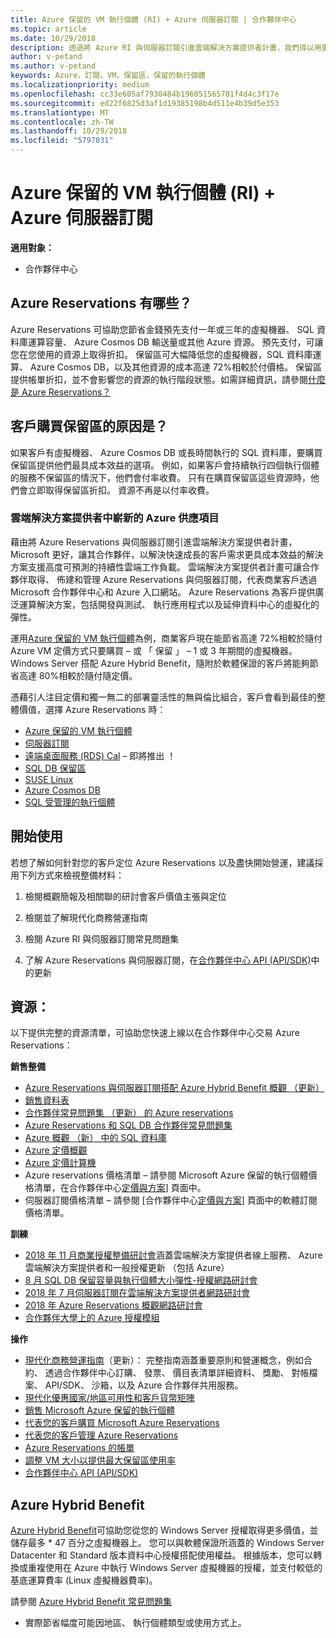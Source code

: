 ```yaml
---
title: Azure 保留的 VM 執行個體 (RI) + Azure 伺服器訂閱 | 合作夥伴中心
ms.topic: article
ms.date: 10/29/2018
description: 透過將 Azure RI 與伺服器訂閱引進雲端解決方案提供者計畫，我們得以用更理想的方式協助合作夥伴，以更具成本效益的解決方案支援高度可預測的持續性雲端工作負載，解決快速成長的客戶需求。 雲端解決方案提供者計畫可讓合作夥伴透過 Microsoft 合作夥伴中心和 Azure 入口網站，代表商業客戶取得、佈建和管理 Azure RI 與伺服器訂閱。
author: v-petand
ms.author: v-petand
keywords: Azure，訂閱，VM，保留區，保留的執行個體
ms.localizationpriority: medium
ms.openlocfilehash: cc33e605af7930484b196051565781f4d4c3f17e
ms.sourcegitcommit: ed22f6825d3af1d19385198b4d511e4b39d5e353
ms.translationtype: MT
ms.contentlocale: zh-TW
ms.lasthandoff: 10/29/2018
ms.locfileid: "5797031"
---
```

<!-- Mike Aasen wrote and owns this topic -->

# <a name="azure-reserved-vm-instances-ri--server-subscriptions-for-azure"></a>Azure 保留的 VM 執行個體 (RI) + Azure 伺服器訂閱

**適用對象：**

-  合作夥伴中心
 
## <a name="what-are-azure-reservations"></a>Azure Reservations 有哪些？

Azure Reservations 可協助您節省金錢預先支付一年或三年的虛擬機器、 SQL 資料庫運算容量、 Azure Cosmos DB 輸送量或其他 Azure 資源。 預先支付，可讓您在您使用的資源上取得折扣。 保留區可大幅降低您的虛擬機器，SQL 資料庫運算、 Azure Cosmos DB，以及其他資源的成本高達 72%相較於付價格。 保留區提供帳單折扣，並不會影響您的資源的執行階段狀態。如需詳細資訊，請參閱[什麼是 Azure Reservations？](https://docs.microsoft.com/azure/billing/billing-save-compute-costs-reservations)

## <a name="why-should-customers-buy-a-reservation"></a>客戶購買保留區的原因是？

如果客戶有虛擬機器、 Azure Cosmos DB 或長時間執行的 SQL 資料庫，要購買保留區提供他們最具成本效益的選項。 例如，如果客戶會持續執行四個執行個體的服務不保留區的情況下，他們會付率收費。 只有在購買保留區這些資源時，他們會立即取得保留區折扣。 資源不再是以付率收費。

 
### <a name="compelling-new-azure-offer-in-csp"></a>雲端解決方案提供者中嶄新的 Azure 供應項目 

藉由將 Azure Reservations 與伺服器訂閱引進雲端解決方案提供者計畫，Microsoft 更好，讓其合作夥伴，以解決快速成長的客戶需求更具成本效益的解決方案支援高度可預測的持續性雲端工作負載。 雲端解決方案提供者計畫可讓合作夥伴取得、 佈建和管理 Azure Reservations 與伺服器訂閱，代表商業客戶透過 Microsoft 合作夥伴中心和 Azure 入口網站。 Azure Reservations 為客戶提供廣泛運算解決方案，包括開發與測試、 執行應用程式以及延伸資料中心的虛擬化的彈性。 

運用[Azure 保留的 VM 執行個體](https://azure.microsoft.com/en-us/pricing/reserved-vm-instances/)為例，商業客戶現在能節省高達 72%相較於隨付 Azure VM 定價方式只要購買 – 或 「 保留 」 – 1 或 3 年期間的虛擬機器。 Windows Server 搭配 Azure Hybrid Benefit，隨附於軟體保證的客戶將能夠節省高達 80%相較於隨付隨定價。 

憑藉引人注目定價和獨一無二的部署靈活性的無與倫比組合，客戶會看到最佳的整體價值，選擇 Azure Reservations 時： 

- [Azure 保留的 VM 執行個體](https://docs.microsoft.com/azure/virtual-machines/windows/prepay-reserved-vm-instances)
- [伺服器訂閱](https://www.microsoft.com/Licensing/news/windows-sql-server-through-csp) 
- [遠端桌面服務 (RDS) Cal](https://cloudblogs.microsoft.com/windowsserver/2018/10/03/remote-desktop-services-2019-generally-available-with-windows-server-2019/) – 即將推出 ！
- [SQL DB 保留區](https://docs.microsoft.com/azure/sql-database/sql-database-reserved-capacity)
- [SUSE Linux](https://docs.microsoft.com/azure/virtual-machines/linux/prepay-suse-software-charges)
- [Azure Cosmos DB](https://docs.microsoft.com/azure/cosmos-db/cosmos-db-reserved-capacity)
- [SQL 受管理的執行個體](https://docs.microsoft.com/azure/sql-database/sql-database-managed-instance)




## <a name="getting-started"></a>開始使用

若想了解如何針對您的客戶定位 Azure Reservations 以及盡快開始營運，建議採用下列方式來檢視整備材料：

1.  檢閱概觀簡報及相關聯的研討會客戶價值主張與定位

2.  檢閱並了解現代化商務營運指南

5.  檢閱 Azure RI 與伺服器訂閱常見問題集

6.  了解 Azure Reservations 與伺服器訂閱，在[合作夥伴中心 API (API/SDK)](https://docs.microsoft.com/en-us/partner-center/develop/purchase-azure-reserved-vm-instances)中的更新

## <a name="resources"></a>資源： 

以下提供完整的資源清單，可協助您快速上線以在合作夥伴中心交易 Azure Reservations： 

**銷售整備**

- [Azure Reservations 與伺服器訂閱搭配 Azure Hybrid Benefit 概觀 （更新）](http://assetsprod.microsoft.com/Azure-reservations-and-server-subscriptions-with-azure-hybrid-benefit.pptx)
- [銷售資料表](http://assetsprod.microsoft.com/mpn/Azure-RI-Sales-Sheet-CSP.pdf)
- [合作夥伴常見問題集 （更新） 的 Azure reservations](http://assetsprod.microsoft.com/Partner-faq-for-azure-reservations.docx)
- [Azure Reservations 和 SQL DB 合作夥伴常見問題集](http://assetsprod.microsoft.com/Partner-faq-for-azure-reservations-sql-db.docx)
- [Azure 概觀 （新） 中的 SQL 資料庫](http://assetsprod.microsoft.com/Sql-db-in-azure-overview.pptx)
- [Azure 定價概觀](https://azure.microsoft.com/pricing/#explore-cost)
- [Azure 定價計算機](https://azure.microsoft.com/pricing/calculator/)
- Azure reservations 價格清單 – 請參閱 Microsoft Azure 保留的執行個體價格清單，在合作夥伴中心[定價與方案](http://assetsprod.microsoft.com/modern-offers-country-currency-availability.xlsx)\] 頁面中。
- 伺服器訂閱價格清單 – 請參閱 [合作夥伴中心[定價與方案](http://assetsprod.microsoft.com/modern-offers-country-currency-availability.xlsx)] 頁面中的軟體訂閱價格清單。

**訓練**

- [2018 年 11 月商業授權整備研討會](https://na01.safelinks.protection.outlook.com/?url=https%3A%2F%2Fcommercial-licensing.eventbuilder.com%2F%3Flandingpageid%3DV0Bx6L&data=02%7C01%7Cv-oumaki%40microsoft.com%7C96e24687952242e1ff0c08d62ada13f3%7C72f988bf86f141af91ab2d7cd011db47%7C1%7C0%7C636743513471330495&sdata=DjPAKnW%2BpVekRS3Zngy2uwAkTpU4z1O%2Fh56NuTOmCzM%3D&reserved=0)涵蓋雲端解決方案提供者線上服務、 Azure 雲端解決方案提供者和一般授權更新 （包括 Azure）
- [8 月 SQL DB 保留容量與執行個體大小彈性-授權網路研討會](https://commercial-licensing.eventbuilder.com/view?eventid=d0t9g4)
- [2018 年 7 月伺服器訂閱在雲端解決方案提供者網路研討會](https://commercial-licensing.eventbuilder.com/Server_Subscriptions_in_CSP_P2_July)
- [2018 年 Azure Reservations 概觀網路研討會](https://commercial-licensing.eventbuilder.com/Reserved_Instances_in_CSP_May_Option_1)
- [合作夥伴大學上的 Azure 授權模組](https://aka.ms/azure_partner_licensing)

**操作**

- [現代化商務營運指南](http://assetsprod.microsoft.com/mpn/Partner-Center-Modern-Commerce-Operating-Guide.docx)（更新）： 完整指南涵蓋重要原則和營運概念，例如合約、 透過合作夥伴中心訂購、 發票、 價目表清單詳細資料、 獎勵、 對帳檔案、 API/SDK、 沙箱，以及 Azure 合作夥伴共用服務。
- [現代化優惠國家/地區可用性和客戶貨幣矩陣](http://assetsprod.microsoft.com/modern-offers-country-currency-availability.xlsx)
- [銷售 Microsoft Azure 保留的執行個體](https://go.microsoft.com/fwlink/?linkid=872806)
- [代表您的客戶購買 Microsoft Azure Reservations](https://go.microsoft.com/fwlink/?linkid=872807)
- [代表您的客戶管理 Azure Reservations](https://go.microsoft.com/fwlink/?linkid=872808)
- [Azure Reservations 的帳單](https://go.microsoft.com/fwlink/?linkid=872809)
- [調整 VM 大小以提供最大保留區使用率](https://go.microsoft.com/fwlink/?linkid=872810)
- [合作夥伴中心 API (API/SDK)](https://docs.microsoft.com/en-us/partner-center/develop/purchase-azure-reserved-vm-instances)













































## <a name="azure-hybrid-benefit"></a>Azure Hybrid Benefit
[Azure Hybrid Benefit](https://azure.microsoft.com/pricing/hybrid-benefit)可協助您從您的 Windows Server 授權取得更多價值，並儲存最多 * 47 百分之虛擬機器上。 您可以與軟體保證所涵蓋的 Windows Server Datacenter 和 Standard 版本資料中心授權搭配使用權益。 根據版本，您可以轉換或重複使用在 Azure 中執行 Windows Server 虛擬機器的授權，並支付較低的基底運算費率 (Linux 虛擬機器費率)。

請參閱 [Azure Hybrid Benefit 常見問題集](https://azure.microsoft.com/en-us/pricing/hybrid-benefit/faq/)

* 實際節省幅度可能因地區、 執行個體類型或使用方式上。

